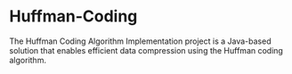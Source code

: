# Huffman-Coding
The Huffman Coding Algorithm Implementation project is a Java-based solution that enables efficient data compression using the Huffman coding algorithm.
